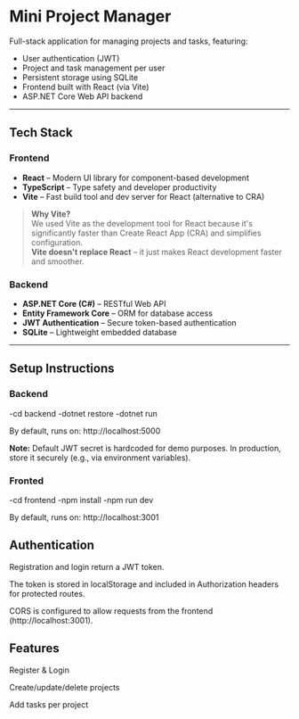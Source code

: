 # Mini Project Manager

Full-stack application for managing projects and tasks, featuring:

- User authentication (JWT)
- Project and task management per user
- Persistent storage using SQLite
- Frontend built with React (via Vite)
- ASP.NET Core Web API backend

---

## Tech Stack

### Frontend
- **React** – Modern UI library for component-based development
- **TypeScript** – Type safety and developer productivity
- **Vite** – Fast build tool and dev server for React (alternative to CRA)

> **Why Vite?**  
> We used Vite as the development tool for React because it's significantly faster than Create React App (CRA) and simplifies configuration.  
> **Vite doesn't replace React** – it just makes React development faster and smoother.

### Backend
- **ASP.NET Core (C#)** – RESTful Web API
- **Entity Framework Core** – ORM for database access
- **JWT Authentication** – Secure token-based authentication
- **SQLite** – Lightweight embedded database

---

## Setup Instructions

### Backend
-cd backend
-dotnet restore
-dotnet run

By default, runs on: http://localhost:5000

**Note:** Default JWT secret is hardcoded for demo purposes. In production, store it securely (e.g., via environment variables).



### Fronted
-cd frontend
-npm install
-npm run dev

By default, runs on: http://localhost:3001


## Authentication

Registration and login return a JWT token.

The token is stored in localStorage and included in Authorization headers for protected routes.

CORS is configured to allow requests from the frontend (http://localhost:3001).



## Features

 Register & Login

 Create/update/delete projects

 Add tasks per project


